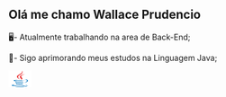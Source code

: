 ## Olá me chamo Wallace Prudencio

🖥️- Atualmente trabalhando na area de Back-End;<p> 
📘- Sigo aprimorando meus estudos na Linguagem Java;
<div style="display: inline-block;">
  <img align="center" alt="wlprudencio-Java" height="30" width="40" src="https://raw.githubusercontent.com/devicons/devicon/master/icons/java/java-original.svg">
</div>
